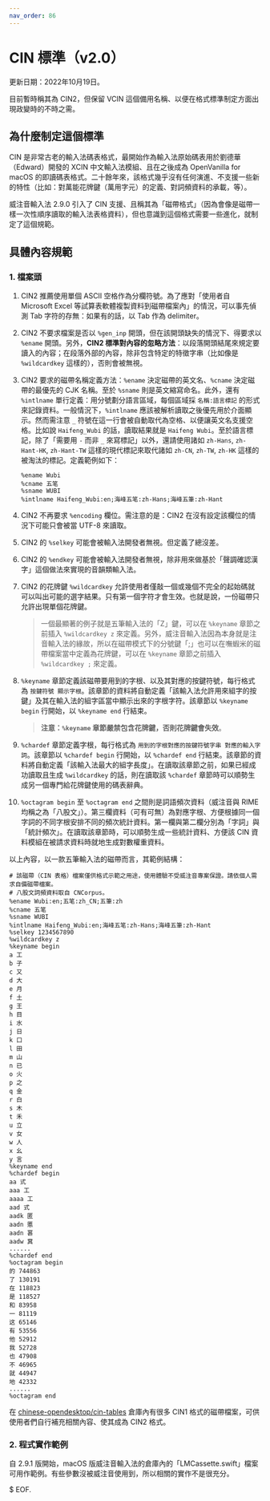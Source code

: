 ```yaml
---
nav_order: 86
---
```

# CIN 標準（v2.0）

更新日期：2022年10月19日。

目前暫時稱其為 CIN2，但保留 VCIN 這個備用名稱、以便在格式標準制定方面出現政變時的不時之需。

## 為什麼制定這個標準

CIN 是非常古老的輸入法碼表格式，最開始作為輸入法原始碼表用於劉德華（Edward）開發的 XCIN 中文輸入法模組、且在之後成為 OpenVanilla for macOS 的即讀碼表格式。二十餘年來，該格式幾乎沒有任何演進、不支援一些新的特性（比如：對萬能花牌鍵（萬用字元）的定義、對詞頻資料的承載，等）。

威注音輸入法 2.9.0 引入了 CIN 支援、且稱其為「磁帶格式」（因為會像是磁帶一樣一次性順序讀取的輸入法表格資料），但也意識到這個格式需要一些進化，就制定了這個規範。

## 具體內容規範

### 1. 檔案頭

1. CIN2 推薦使用單個 ASCII 空格作為分欄符號。為了應對「使用者自 Microsoft Excel 等試算表軟體複製資料到磁帶檔案內」的情況，可以事先偵測 Tab 字符的存無：如果有的話，以 Tab 作為 delimiter。

2. CIN2 不要求檔案是否以 `%gen_inp` 開頭，但在該開頭缺失的情況下、得要求以 `%ename` 開頭。另外，**CIN2 標準對內容的忽略方法**：以段落開頭結尾來規定要讀入的內容；在段落外部的內容，除非包含特定的特徵字串（比如像是 `%wildcardkey` 這樣的），否則會被無視。

3. CIN2 要求的磁帶名稱定義方法：`%ename` 決定磁帶的英文名、`%cname` 決定磁帶的最優先的 CJK 名稱。至於 `%sname` 則是英文縮寫命名。此外，還有 `%intlname` 單行定義：用分號劃分語言區域，每個區域採 `名稱:語言標記` 的形式來記錄資料。一般情況下，`%intlname` 應該被解析讀取之後優先用於介面顯示。然而需注意 `_` 符號在這一行會被自動取代為空格、以便讓英文名支援空格。比如說 `Haifeng_Wubi` 的話，讀取結果就是 `Haifeng Wubi`。至於語言標記，除了「需要用 `-` 而非 `_` 來寫標記」以外，還請使用諸如 `zh-Hans`, `zh-Hant-HK`, `zh-Hant-TW` 這樣的現代標記來取代諸如 `zh-CN`, `zh-TW`, `zh-HK` 這樣的被淘汰的標記。定義範例如下：

	```
	%ename Wubi
	%cname 五笔
	%sname WUBI
	%intlname Haifeng_Wubi:en;海峰五笔:zh-Hans;海峰五筆:zh-Hant
	```

4. CIN2 不再要求 `%encoding` 欄位。需注意的是：CIN2 在沒有設定該欄位的情況下可能只會被當 UTF-8 來讀取。

5. CIN2 的 `%selkey` 可能會被輸入法開發者無視。但定義了總沒差。

6. CIN2 的 `%endkey` 可能會被輸入法開發者無視，除非用來做基於「聲調確認漢字」這個做法來實現的音韻類輸入法。

7. CIN2 的花牌鍵 `%wildcardkey` 允許使用者僅敲一個或幾個不完全的起始碼就可以叫出可能的選字結果。只有第一個字符才會生效。也就是說，一份磁帶只允許出現單個花牌鍵。

	> 一個最顯著的例子就是五筆輸入法的「Z」鍵，可以在 `%keyname` 章節之前插入 `%wildcardkey z` 來定義。另外，威注音輸入法因為本身就是注音輸入法的緣故，所以在磁帶模式下的分號鍵「;」也可以在嘸蝦米的磁帶檔案當中定義為花牌鍵，可以在 `%keyname` 章節之前插入 `%wildcardkey ;` 來定義。

8. `%keyname` 章節定義該磁帶要用到的字根、以及其對應的按鍵符號，每行格式為 `按鍵符號 顯示字根`。該章節的資料將自動定義「該輸入法允許用來組字的按鍵」及其在輸入法的組字區當中顯示出來的字根字符。該章節以 `%keyname begin` 行開始，以 `%keyname end` 行結束。 

	> **注意：`%keyname` 章節嚴禁包含花牌鍵，否則花牌鍵會失效**。

9. `%chardef` 章節定義字根，每行格式為 `用到的字根對應的按鍵符號字串 對應的輸入字詞`。該章節以 `%chardef begin` 行開始，以 `%chardef end` 行結束。該章節的資料將自動定義「該輸入法最大的組字長度」。在讀取該章節之前，如果已經成功讀取且生成 `%wildcardkey` 的話，則在讀取該 `%chardef` 章節時可以順勢生成另一個專門給花牌鍵使用的碼表辭典。

10. `%octagram begin` 至 `%octagram end` 之間則是詞語頻次資料（威注音與 RIME 均稱之為「八股文」）。第三欄資料（可有可無）為對應字根、方便根據同一個字詞的不同字根安排不同的頻次統計資料。第一欄與第二欄分別為「字詞」與「統計頻次」。在讀取該章節時，可以順勢生成一些統計資料、方便該 CIN 資料模組在被請求資料時就地生成對數權重資料。

以上內容，以一款五筆輸入法的磁帶而言，其範例結構：
```
# 該磁帶（CIN 表格）檔案僅供格式示範之用途，使用體驗不受威注音專案保證。請依個人需求自備磁帶檔案。
# 八股文詞頻資料取自 CNCorpus。
%ename Wubi:en;五笔:zh_CN;五筆:zh
%cname 五笔
%sname WUBI
%intlname Haifeng_Wubi:en;海峰五笔:zh-Hans;海峰五筆:zh-Hant
%selkey 1234567890
%wildcardkey z
%keyname begin
a 工
b 子
c 又
d 大
e 月
f 土
g 王
h 目
i 水
j 日
k 口
l 田
m 山
n 已
o 火
p 之
q 金
r 白
s 木
t 禾
u 立
v 女
w 人
x 幺
y 言
%keyname end
%chardef begin
aa 式
aaa 工
aaaa 工
aad 式
aadk 匿
aadn 慝
aadn 葚
aadw 萁
......
%chardef end
%octagram begin
的 744863
了 130191
在 118823
是 118527
和 83958
一 81119
这 65146
有 53556
他 52912
我 52728
也 47908
不 46965
就 44947
地 42332
......
%octagram end

```

在 [chinese-opendesktop/cin-tables](https://github.com/chinese-opendesktop/cin-tables/) 倉庫內有很多 CIN1 格式的磁帶檔案，可供使用者們自行補充相關內容、使其成為 CIN2 格式。

### 2. 程式實作範例

自 2.9.1 版開始，macOS 版威注音輸入法的倉庫內的「LMCassette.swift」檔案可用作範例。有些參數沒被威注音使用到，所以相關的實作不是很充分。

$ EOF.
